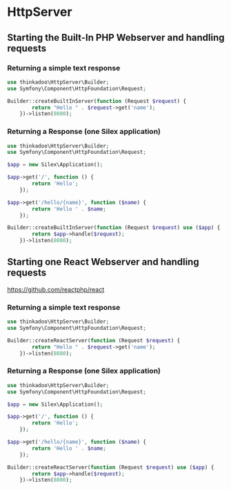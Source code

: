 HttpServer
==========

## Starting the Built-In PHP Webserver and handling requests
### Returning a simple text response

```php
use thinkadoo\HttpServer\Builder;
use Symfony\Component\HttpFoundation\Request;

Builder::createBuiltInServer(function (Request $request) {
        return "Hello " . $request->get('name');
    })->listen(8080);

```

### Returning a Response (one Silex application)
```php
use thinkadoo\HttpServer\Builder;
use Symfony\Component\HttpFoundation\Request;

$app = new Silex\Application();

$app->get('/', function () {
        return 'Hello';
    });

$app->get('/hello/{name}', function ($name) {
        return 'Hello ' . $name;
    });

Builder::createBuiltInServer(function (Request $request) use ($app) {
        return $app->handle($request);
    })->listen(8080);
```

## Starting one React Webserver and handling requests
https://github.com/reactphp/react
### Returning a simple text response

```php
use thinkadoo\HttpServer\Builder;
use Symfony\Component\HttpFoundation\Request;

Builder::createReactServer(function (Request $request) {
        return "Hello " . $request->get('name');
    })->listen(8080);

```

### Returning a Response (one Silex application)
```php
use thinkadoo\HttpServer\Builder;
use Symfony\Component\HttpFoundation\Request;

$app = new Silex\Application();

$app->get('/', function () {
        return 'Hello';
    });

$app->get('/hello/{name}', function ($name) {
        return 'Hello ' . $name;
    });

Builder::createReactServer(function (Request $request) use ($app) {
        return $app->handle($request);
    })->listen(8080);
```
